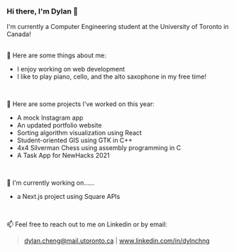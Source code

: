 ### Hi there, I'm Dylan 👋

I'm currently a Computer Engineering student at the University of Toronto in Canada!
<br>
<br>

💬 Here are some things about me:
- I enjoy working on web development
- I like to play piano, cello, and the alto saxophone in my free time!
<br>

🔭 Here are some projects I've worked on this year: <br>
- A mock Instagram app
- An updated portfolio website
- Sorting algorithm visualization using React
- Student-oriented GIS using GTK in C++
- 4x4 Silverman Chess using assembly programming in C
- A Task App for NewHacks 2021
<br>

🌱 I'm currently working on......
- a Next.js project using Square APIs
<br>

📫 Feel free to reach out to me on Linkedin or by email: 
> dylan.cheng@mail.utoronto.ca | www.linkedin.com/in/dylnchng

<!--
**dylncheng/dylncheng** is a ✨ _special_ ✨ repository because its `README.md` (this file) appears on your GitHub profile.

Here are some ideas to get you started:

- 🔭 I’m currently working on ...
- 🌱 I’m currently learning ...
- 👯 I’m looking to collaborate on ...
- 🤔 I’m looking for help with ...
- 💬 Ask me about ...
- 📫 How to reach me: ...
- 😄 Pronouns: ...
- ⚡ Fun fact: ...

